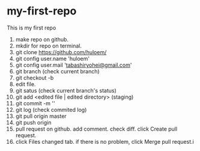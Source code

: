 # my-first-repo
This is my first repo

 1. make repo on github.
 2. mkdir for repo on terminal.
 3. git clone https://github.com/huloem/<repo-name>
 4. git config user.name 'huloem'
 5. git config user.mail 'tabashiryohei@gmail.com'
 6. git branch (check current branch)
 7. git checkout -b <branch-name>
 8. edit file.
 9. git satus (check current branch's status)
10. git add <edited file | edited directory> (staging)
11. git commit -m '<commit message>'
12. git log (check commited log)
13. git pull origin master
14. git push origin <branch-name>
15. pull request on github. add comment. check diff. click Create pull request.
16. click Files changed tab. if there is no problem, click Merge pull request.i

